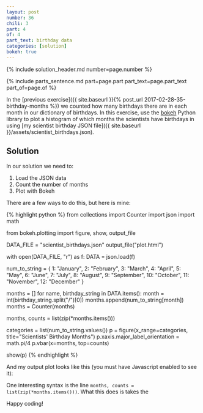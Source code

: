 ```yaml
---
layout: post
number: 36
chili: 3
part: 4
of: 4
part_text: birthday data
categories: [solution]
bokeh: true
---
```


{% include solution_header.md number=page.number %}

{% include parts_sentence.md part=page.part part_text=page.part_text part_of=page.of %} 

In the [previous exercise]({{ site.baseurl }}{% post_url 2017-02-28-35-birthday-months %}) we counted how many birthdays there are in each month in our dictionary of birthdays. In this exercise, use the [bokeh](http://bokeh.pydata.org/en/latest/) Python library to plot a histogram of which months the scientists have birthdays in using [my scientist birthday JSON file]({{ site.baseurl }}/assets/scientist_birthdays.json).

## Solution

In our solution we need to:

1. Load the JSON data
2. Count the number of months
3. Plot with Bokeh

There are a few ways to do this, but here is mine:

{% highlight python %}
from collections import Counter
import json
import math

from bokeh.plotting import figure, show, output_file


DATA_FILE = "scientist_birthdays.json"
output_file("plot.html")

with open(DATA_FILE, "r") as f:
    DATA = json.load(f)

num_to_string = {
    1: "January",
    2: "February",
    3: "March",
    4: "April",
    5: "May",
    6: "June",
    7: "July",
    8: "August",
    9: "September",
    10: "October",
    11: "November",
    12: "December"
}

months = []
for name, birthday_string in DATA.items():
    month = int(birthday_string.split("/")[0])
    months.append(num_to_string[month])
months = Counter(months)

months, counts = list(zip(*months.items()))

categories = list(num_to_string.values())
p = figure(x_range=categories, title="Scientists' Birthday Months")
p.xaxis.major_label_orientation = math.pi/4
p.vbar(x=months, top=counts)

show(p)
{% endhighlight %}

And my output plot looks like this (you must have Javascript enabled to see it):

<div class="bk-root" id="24430e12-d573-4c12-b211-59666af0983f" data-root-id="1331"></div>
            
<script type="application/json" id="1499">
  {"7c2f2841-1062-4546-b0b9-1f0313d05413":{"defs":[],"roots":{"references":[{"attributes":{},"id":"1374","type":"CategoricalTickFormatter"},{"attributes":{"fill_alpha":{"value":0.1},"fill_color":{"value":"#1f77b4"},"hatch_alpha":{"value":0.1},"line_alpha":{"value":0.1},"line_color":{"value":"#1f77b4"},"top":{"field":"top"},"x":{"field":"x"}},"id":"1365","type":"VBar"},{"attributes":{},"id":"1376","type":"UnionRenderers"},{"attributes":{"source":{"id":"1363"}},"id":"1368","type":"CDSView"},{"attributes":{},"id":"1372","type":"AllLabels"},{"attributes":{"fill_alpha":{"value":0.2},"fill_color":{"value":"#1f77b4"},"hatch_alpha":{"value":0.2},"line_alpha":{"value":0.2},"line_color":{"value":"#1f77b4"},"top":{"field":"top"},"x":{"field":"x"}},"id":"1366","type":"VBar"},{"attributes":{"tools":[{"id":"1349"},{"id":"1350"},{"id":"1351"},{"id":"1352"},{"id":"1353"},{"id":"1354"}]},"id":"1356","type":"Toolbar"},{"attributes":{"fill_color":{"value":"#1f77b4"},"line_color":{"value":"#1f77b4"},"top":{"field":"top"},"x":{"field":"x"}},"id":"1364","type":"VBar"},{"attributes":{},"id":"1377","type":"Selection"},{"attributes":{"bottom_units":"screen","coordinates":null,"fill_alpha":0.5,"fill_color":"lightgrey","group":null,"left_units":"screen","level":"overlay","line_alpha":1.0,"line_color":"black","line_dash":[4,4],"line_width":2,"right_units":"screen","syncable":false,"top_units":"screen"},"id":"1355","type":"BoxAnnotation"},{"attributes":{"factors":["January","February","March","April","May","June","July","August","September","October","November","December"]},"id":"1334","type":"FactorRange"},{"attributes":{},"id":"1338","type":"CategoricalScale"},{"attributes":{},"id":"1343","type":"CategoricalTicker"},{"attributes":{},"id":"1371","type":"BasicTickFormatter"},{"attributes":{},"id":"1336","type":"DataRange1d"},{"attributes":{"coordinates":null,"group":null,"text":"Scientists' Birthday Months"},"id":"1332","type":"Title"},{"attributes":{"coordinates":null,"data_source":{"id":"1363"},"glyph":{"id":"1364"},"group":null,"hover_glyph":null,"muted_glyph":{"id":"1366"},"nonselection_glyph":{"id":"1365"},"view":{"id":"1368"}},"id":"1367","type":"GlyphRenderer"},{"attributes":{"coordinates":null,"formatter":{"id":"1371"},"group":null,"major_label_policy":{"id":"1372"},"ticker":{"id":"1346"}},"id":"1345","type":"LinearAxis"},{"attributes":{},"id":"1375","type":"AllLabels"},{"attributes":{},"id":"1340","type":"LinearScale"},{"attributes":{},"id":"1353","type":"ResetTool"},{"attributes":{"axis":{"id":"1342"},"coordinates":null,"group":null,"ticker":null},"id":"1344","type":"Grid"},{"attributes":{"below":[{"id":"1342"}],"center":[{"id":"1344"},{"id":"1348"}],"left":[{"id":"1345"}],"renderers":[{"id":"1367"}],"title":{"id":"1332"},"toolbar":{"id":"1356"},"x_range":{"id":"1334"},"x_scale":{"id":"1338"},"y_range":{"id":"1336"},"y_scale":{"id":"1340"}},"id":"1331","subtype":"Figure","type":"Plot"},{"attributes":{},"id":"1352","type":"SaveTool"},{"attributes":{},"id":"1354","type":"HelpTool"},{"attributes":{"overlay":{"id":"1355"}},"id":"1351","type":"BoxZoomTool"},{"attributes":{"coordinates":null,"formatter":{"id":"1374"},"group":null,"major_label_orientation":0.7853981633974483,"major_label_policy":{"id":"1375"},"ticker":{"id":"1343"}},"id":"1342","type":"CategoricalAxis"},{"attributes":{},"id":"1349","type":"PanTool"},{"attributes":{},"id":"1350","type":"WheelZoomTool"},{"attributes":{"data":{"top":[1,1,1],"x":["March","December","January"]},"selected":{"id":"1377"},"selection_policy":{"id":"1376"}},"id":"1363","type":"ColumnDataSource"},{"attributes":{},"id":"1346","type":"BasicTicker"},{"attributes":{"axis":{"id":"1345"},"coordinates":null,"dimension":1,"group":null,"ticker":null},"id":"1348","type":"Grid"}],"root_ids":["1331"]},"title":"Bokeh Application","version":"2.4.2"}}
</script>
<script type="text/javascript">
  (function() {
    const fn = function() {
      Bokeh.safely(function() {
        (function(root) {
          function embed_document(root) {
            
          const docs_json = document.getElementById('1499').textContent;
          const render_items = [{"docid":"7c2f2841-1062-4546-b0b9-1f0313d05413","root_ids":["1331"],"roots":{"1331":"24430e12-d573-4c12-b211-59666af0983f"}}];
          root.Bokeh.embed.embed_items(docs_json, render_items);
        
          }
          if (root.Bokeh !== undefined) {
            embed_document(root);
          } else {
            let attempts = 0;
            const timer = setInterval(function(root) {
              if (root.Bokeh !== undefined) {
                clearInterval(timer);
                embed_document(root);
              } else {
                attempts++;
                if (attempts > 100) {
                  clearInterval(timer);
                  console.log("Bokeh: ERROR: Unable to run BokehJS code because BokehJS library is missing");
                }
              }
            }, 10, root)
          }
        })(window);
      });
    };
    if (document.readyState != "loading") fn();
    else document.addEventListener("DOMContentLoaded", fn);
  })();
</script>

One interesting syntax is the line `months, counts = list(zip(*months.items()))`. What this does is takes the 

Happy coding!
